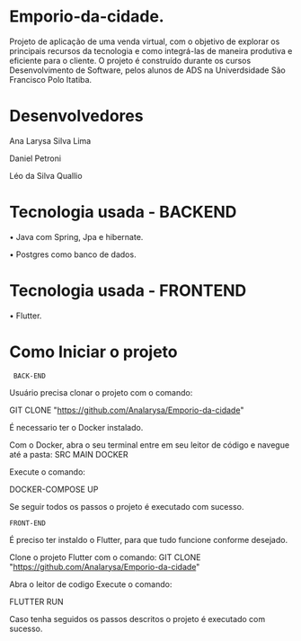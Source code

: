 # Emporio-da-cidade.
Projeto de aplicação de uma venda virtual, com o objetivo de explorar os principais recursos da tecnologia e como integrá-las de maneira produtiva e eficiente para o cliente. O projeto é construído durante os cursos Desenvolvimento de Software, pelos alunos de ADS na Univerdsidade São Francisco Polo Itatiba.

# Desenvolvedores

Ana Larysa Silva Lima

Daniel Petroni

Léo da Silva Quallio
  
# Tecnologia usada - BACKEND
• Java com Spring, Jpa e hibernate.

• Postgres como banco de dados. 

# Tecnologia usada - FRONTEND
• Flutter.


# Como Iniciar o projeto 

     BACK-END

Usuário precisa clonar o projeto com o comando:

GIT CLONE "https://github.com/Analarysa/Emporio-da-cidade"

É necessario ter o Docker instalado.

Com o Docker, abra o seu terminal entre em seu leitor de código e navegue até a pasta:
SRC MAIN DOCKER

Execute o comando:

DOCKER-COMPOSE UP

Se seguir todos os passos o projeto é executado com sucesso.

    FRONT-END

É preciso ter instaldo o Flutter, para que tudo funcione conforme desejado.

Clone o projeto Flutter com o comando:
GIT CLONE "https://github.com/Analarysa/Emporio-da-cidade"

Abra o leitor de codigo
Execute o comando:

FLUTTER RUN

Caso tenha seguidos os passos descritos o projeto é executado com sucesso.
